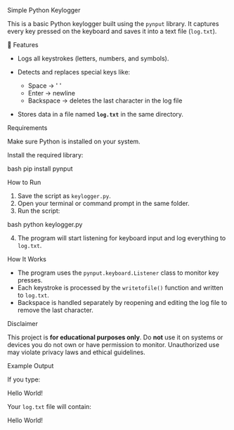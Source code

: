 Simple Python Keylogger

This is a basic Python keylogger built using the `pynput` library. It captures every key pressed on the keyboard and saves it into a text file (`log.txt`).

📜 Features

* Logs all keystrokes (letters, numbers, and symbols).
* Detects and replaces special keys like:

  * Space → ' '
  * Enter → newline
  * Backspace → deletes the last character in the log file
* Stores data in a file named **`log.txt`** in the same directory.



Requirements

Make sure Python is installed on your system.

Install the required library:

bash
pip install pynput

How to Run

1. Save the script as `keylogger.py`.
2. Open your terminal or command prompt in the same folder.
3. Run the script:

  bash
   python keylogger.py

4. The program will start listening for keyboard input and log everything to `log.txt`.

How It Works

* The program uses the `pynput.keyboard.Listener` class to monitor key presses.
* Each keystroke is processed by the `writetofile()` function and written to `log.txt`.
* Backspace is handled separately by reopening and editing the log file to remove the last character.

Disclaimer

This project is **for educational purposes only**.
Do **not** use it on systems or devices you do not own or have permission to monitor.
Unauthorized use may violate privacy laws and ethical guidelines.

Example Output

If you type:

Hello World!

Your `log.txt` file will contain:

Hello World!



